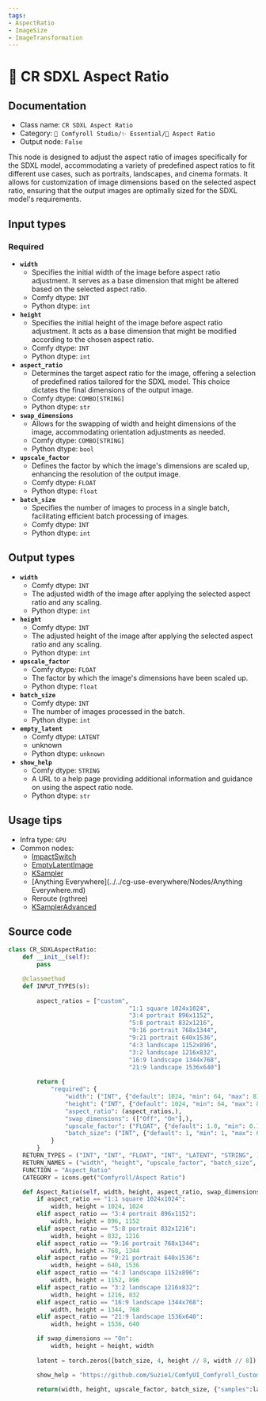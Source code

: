 ```yaml
---
tags:
- AspectRatio
- ImageSize
- ImageTransformation
---
```


# 🔳 CR SDXL Aspect Ratio
## Documentation
- Class name: `CR SDXL Aspect Ratio`
- Category: `🧩 Comfyroll Studio/✨ Essential/🔳 Aspect Ratio`
- Output node: `False`

This node is designed to adjust the aspect ratio of images specifically for the SDXL model, accommodating a variety of predefined aspect ratios to fit different use cases, such as portraits, landscapes, and cinema formats. It allows for customization of image dimensions based on the selected aspect ratio, ensuring that the output images are optimally sized for the SDXL model's requirements.
## Input types
### Required
- **`width`**
    - Specifies the initial width of the image before aspect ratio adjustment. It serves as a base dimension that might be altered based on the selected aspect ratio.
    - Comfy dtype: `INT`
    - Python dtype: `int`
- **`height`**
    - Specifies the initial height of the image before aspect ratio adjustment. It acts as a base dimension that might be modified according to the chosen aspect ratio.
    - Comfy dtype: `INT`
    - Python dtype: `int`
- **`aspect_ratio`**
    - Determines the target aspect ratio for the image, offering a selection of predefined ratios tailored for the SDXL model. This choice dictates the final dimensions of the output image.
    - Comfy dtype: `COMBO[STRING]`
    - Python dtype: `str`
- **`swap_dimensions`**
    - Allows for the swapping of width and height dimensions of the image, accommodating orientation adjustments as needed.
    - Comfy dtype: `COMBO[STRING]`
    - Python dtype: `bool`
- **`upscale_factor`**
    - Defines the factor by which the image's dimensions are scaled up, enhancing the resolution of the output image.
    - Comfy dtype: `FLOAT`
    - Python dtype: `float`
- **`batch_size`**
    - Specifies the number of images to process in a single batch, facilitating efficient batch processing of images.
    - Comfy dtype: `INT`
    - Python dtype: `int`
## Output types
- **`width`**
    - Comfy dtype: `INT`
    - The adjusted width of the image after applying the selected aspect ratio and any scaling.
    - Python dtype: `int`
- **`height`**
    - Comfy dtype: `INT`
    - The adjusted height of the image after applying the selected aspect ratio and any scaling.
    - Python dtype: `int`
- **`upscale_factor`**
    - Comfy dtype: `FLOAT`
    - The factor by which the image's dimensions have been scaled up.
    - Python dtype: `float`
- **`batch_size`**
    - Comfy dtype: `INT`
    - The number of images processed in the batch.
    - Python dtype: `int`
- **`empty_latent`**
    - Comfy dtype: `LATENT`
    - unknown
    - Python dtype: `unknown`
- **`show_help`**
    - Comfy dtype: `STRING`
    - A URL to a help page providing additional information and guidance on using the aspect ratio node.
    - Python dtype: `str`
## Usage tips
- Infra type: `GPU`
- Common nodes:
    - [ImpactSwitch](../../ComfyUI-Impact-Pack/Nodes/ImpactSwitch.md)
    - [EmptyLatentImage](../../Comfy/Nodes/EmptyLatentImage.md)
    - [KSampler](../../Comfy/Nodes/KSampler.md)
    - [Anything Everywhere](../../cg-use-everywhere/Nodes/Anything Everywhere.md)
    - Reroute (rgthree)
    - [KSamplerAdvanced](../../Comfy/Nodes/KSamplerAdvanced.md)



## Source code
```python
class CR_SDXLAspectRatio:
    def __init__(self):
        pass

    @classmethod
    def INPUT_TYPES(s):
    
        aspect_ratios = ["custom",
                                  "1:1 square 1024x1024",
                                  "3:4 portrait 896x1152",
                                  "5:8 portrait 832x1216",
                                  "9:16 portrait 768x1344",
                                  "9:21 portrait 640x1536",
                                  "4:3 landscape 1152x896",
                                  "3:2 landscape 1216x832",
                                  "16:9 landscape 1344x768",
                                  "21:9 landscape 1536x640"]
        
        return {
            "required": {
                "width": ("INT", {"default": 1024, "min": 64, "max": 8192}),
                "height": ("INT", {"default": 1024, "min": 64, "max": 8192}),
                "aspect_ratio": (aspect_ratios,),
                "swap_dimensions": (["Off", "On"],),
                "upscale_factor": ("FLOAT", {"default": 1.0, "min": 0.1, "max": 100.0, "step":0.1}),
                "batch_size": ("INT", {"default": 1, "min": 1, "max": 64})
            }
        }
    RETURN_TYPES = ("INT", "INT", "FLOAT", "INT", "LATENT", "STRING", )
    RETURN_NAMES = ("width", "height", "upscale_factor", "batch_size", "empty_latent", "show_help", )
    FUNCTION = "Aspect_Ratio"
    CATEGORY = icons.get("Comfyroll/Aspect Ratio")

    def Aspect_Ratio(self, width, height, aspect_ratio, swap_dimensions, upscale_factor, batch_size):
        if aspect_ratio == "1:1 square 1024x1024":
            width, height = 1024, 1024
        elif aspect_ratio == "3:4 portrait 896x1152":
            width, height = 896, 1152
        elif aspect_ratio == "5:8 portrait 832x1216":
            width, height = 832, 1216
        elif aspect_ratio == "9:16 portrait 768x1344":
            width, height = 768, 1344
        elif aspect_ratio == "9:21 portrait 640x1536":
            width, height = 640, 1536
        elif aspect_ratio == "4:3 landscape 1152x896":
            width, height = 1152, 896
        elif aspect_ratio == "3:2 landscape 1216x832":
            width, height = 1216, 832
        elif aspect_ratio == "16:9 landscape 1344x768":
            width, height = 1344, 768
        elif aspect_ratio == "21:9 landscape 1536x640":
            width, height = 1536, 640

        if swap_dimensions == "On":
            width, height = height, width
             
        latent = torch.zeros([batch_size, 4, height // 8, width // 8])

        show_help = "https://github.com/Suzie1/ComfyUI_Comfyroll_CustomNodes/wiki/Aspect-Ratio-Nodes#cr-sdxl-aspect-ratio"
           
        return(width, height, upscale_factor, batch_size, {"samples":latent}, show_help, )  

```
